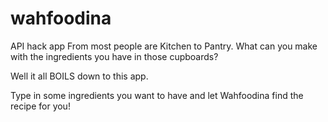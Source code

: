 # wahfoodina
API hack app
From most people are Kitchen to Pantry.
What can you make with the ingredients you have in those cupboards?

Well it all BOILS down to this app.

Type in some ingredients you want to have and let Wahfoodina find the recipe for you!


